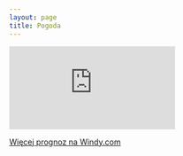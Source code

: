 ```yaml
---
layout: page
title: Pogoda
---
```


![Pogoda na Alasce](https://www.meteo.pl/um/metco/mgram_pict.php?ntype=0u&row=353&col=192&lang=pl)

[Więcej prognoz na Windy.com](https://www.windy.com/54.061/17.347)
